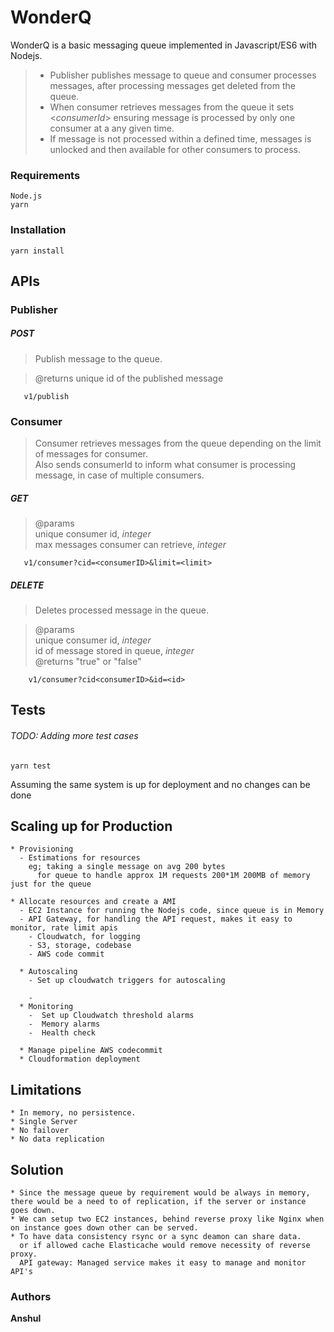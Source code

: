 # WonderQ

WonderQ is a basic messaging queue implemented in Javascript/ES6 with Nodejs.
>* Publisher publishes message to queue and consumer processes messages, after processing messages get deleted from the queue.
> * When consumer retrieves messages from the queue it sets <*consumerId*> ensuring message is processed by only one consumer at a any given time.
> * If message is not processed within a defined time, messages is unlocked and then available for other consumers to process.


### Requirements
```
Node.js
yarn
```
### Installation

```
yarn install
```

###



## APIs

 ### Publisher
##### POST
 >Publish message to the queue.

>@returns <messageId> unique id of the published message
```
   v1/publish
```
 ### Consumer
 > Consumer retrieves messages from the queue depending on the limit of messages for consumer.\
Also sends consumerId to inform what consumer is processing message, in case of multiple consumers.

##### GET
>@params\
<consumerId> unique consumer id, *integer*\
<limit> max messages consumer can retrieve, *integer*

```
   v1/consumer?cid=<consumerID>&limit=<limit>
```
 ##### DELETE
 > Deletes processed message in the queue.


>@params\
<consumerId> unique consumer id, *integer*\
<id> id of message stored in queue, *integer*\
@returns "true" or "false"

```
    v1/consumer?cid<consumerID>&id=<id>
```

## Tests

 ###### TODO: Adding more test cases
```
yarn test
```

Assuming the same system is up for deployment and no changes can be done
## Scaling up for Production
```
* Provisioning
  - Estimations for resources
    eg; taking a single message on avg 200 bytes
      for queue to handle approx 1M requests 200*1M 200MB of memory just for the queue

* Allocate resources and create a AMI
  - EC2 Instance for running the Nodejs code, since queue is in Memory
  - API Gateway, for handling the API request, makes it easy to monitor, rate limit apis
    - Cloudwatch, for logging
    - S3, storage, codebase
    - AWS code commit

  * Autoscaling
    - Set up cloudwatch triggers for autoscaling

    -
  * Monitoring
    -  Set up Cloudwatch threshold alarms
    -  Memory alarms
    -  Health check

  * Manage pipeline AWS codecommit
  * Cloudformation deployment
```

## Limitations
```
* In memory, no persistence.
* Single Server
* No failover
* No data replication
```
## Solution
```
* Since the message queue by requirement would be always in memory, there would be a need to of replication, if the server or instance goes down.
* We can setup two EC2 instances, behind reverse proxy like Nginx when on instance goes down other can be served.
* To have data consistency rsync or a sync deamon can share data.
  or if allowed cache Elasticache would remove necessity of reverse proxy.
  API gateway: Managed service makes it easy to manage and monitor API's
```
### Authors
**Anshul**

